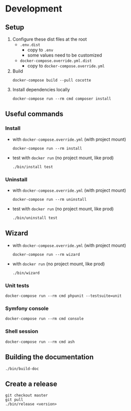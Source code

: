 # Development

## Setup

1. Configure these dist files at the root
	* `.env.dist` 
		* copy to `.env`
		* some values need to be customized
	* `docker-compose.override.yml.dist`
		* copy to `docker-compose.override.yml`
1. Build
	```
	docker-compose build --pull cocotte
	```
1. Install dependencies locally
	```
	docker-compose run --rm cmd composer install
	```

## Useful commands
### Install
* with `docker-compose.override.yml` (with project mount)
	```
	docker-compose run --rm install
	```
* test with `docker run` (no project mount, like prod)
	```
	./bin/install test
	```
### Uninstall
* with `docker-compose.override.yml` (with project mount)
	```
	docker-compose run --rm uninstall
	```
* test with `docker run` (no project mount, like prod)
	```
	./bin/uninstall test
	```
## Wizard
* with `docker-compose.override.yml` (with project mount)
	```
	docker-compose run --rm wizard
	```
* with `docker run` (no project mount, like prod)
	```
	./bin/wizard
	```
### Unit tests
```
docker-compose run --rm cmd phpunit --testsuite=unit 
```
### Symfony console
```
docker-compose run --rm cmd console
```
### Shell session
```
docker-compose run --rm cmd ash
```
## Building the documentation
```
./bin/build-doc
```
## Create a release

```
git checkout master
git pull
./bin/release <version>
```
